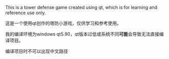 <p>This is a tower defense game created using qt, which is for learning and reference use only.</p>
<p>这是一个使用qt创作的塔防小游戏，仅供学习和参考使用。</p>
<p>我的编译环境为windows qt5.90，qt版本过低或系统不同<b>可能</b>会导致无法直接编译项目。</p>
<p>编译项目时不可以出现中文路径<p>
